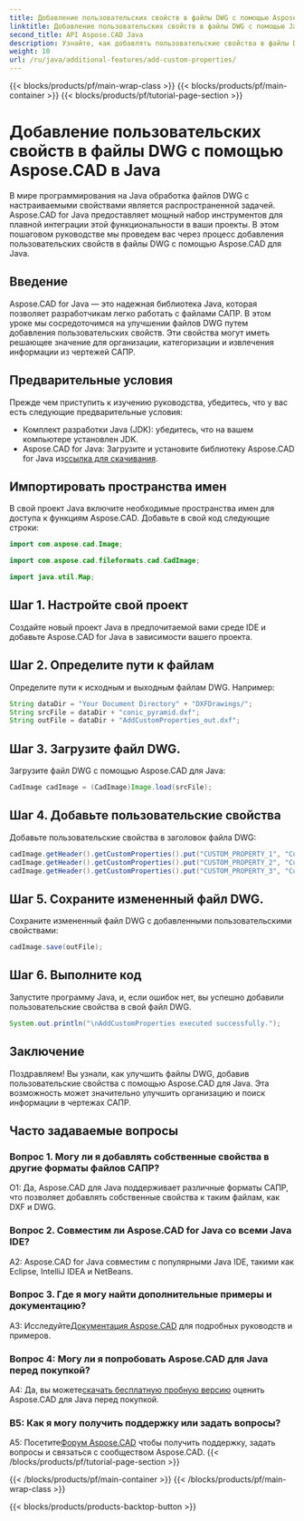 ```yaml
---
title: Добавление пользовательских свойств в файлы DWG с помощью Aspose.CAD в Java
linktitle: Добавление пользовательских свойств в файлы DWG с помощью Java
second_title: API Aspose.CAD Java
description: Узнайте, как добавлять пользовательские свойства в файлы DWG на Java с помощью Aspose.CAD. Улучшите организацию и поиск информации в чертежах САПР без особых усилий.
weight: 10
url: /ru/java/additional-features/add-custom-properties/
---
```


{{< blocks/products/pf/main-wrap-class >}}
{{< blocks/products/pf/main-container >}}
{{< blocks/products/pf/tutorial-page-section >}}

# Добавление пользовательских свойств в файлы DWG с помощью Aspose.CAD в Java

В мире программирования на Java обработка файлов DWG с настраиваемыми свойствами является распространенной задачей. Aspose.CAD for Java предоставляет мощный набор инструментов для плавной интеграции этой функциональности в ваши проекты. В этом пошаговом руководстве мы проведем вас через процесс добавления пользовательских свойств в файлы DWG с помощью Aspose.CAD для Java.

## Введение

Aspose.CAD for Java — это надежная библиотека Java, которая позволяет разработчикам легко работать с файлами САПР. В этом уроке мы сосредоточимся на улучшении файлов DWG путем добавления пользовательских свойств. Эти свойства могут иметь решающее значение для организации, категоризации и извлечения информации из чертежей САПР.

## Предварительные условия

Прежде чем приступить к изучению руководства, убедитесь, что у вас есть следующие предварительные условия:

- Комплект разработки Java (JDK): убедитесь, что на вашем компьютере установлен JDK.
- Aspose.CAD for Java: Загрузите и установите библиотеку Aspose.CAD for Java из[ссылка для скачивания](https://releases.aspose.com/cad/java/).

## Импортировать пространства имен

В свой проект Java включите необходимые пространства имен для доступа к функциям Aspose.CAD. Добавьте в свой код следующие строки:

```java
import com.aspose.cad.Image;

import com.aspose.cad.fileformats.cad.CadImage;

import java.util.Map;
```

## Шаг 1. Настройте свой проект

Создайте новый проект Java в предпочитаемой вами среде IDE и добавьте Aspose.CAD for Java в зависимости вашего проекта.

## Шаг 2. Определите пути к файлам

Определите пути к исходным и выходным файлам DWG. Например:

```java
String dataDir = "Your Document Directory" + "DXFDrawings/";
String srcFile = dataDir + "conic_pyramid.dxf";
String outFile = dataDir + "AddCustomProperties_out.dxf";
```

## Шаг 3. Загрузите файл DWG.

Загрузите файл DWG с помощью Aspose.CAD для Java:

```java
CadImage cadImage = (CadImage)Image.load(srcFile);
```

## Шаг 4. Добавьте пользовательские свойства

Добавьте пользовательские свойства в заголовок файла DWG:

```java
cadImage.getHeader().getCustomProperties().put("CUSTOM_PROPERTY_1", "Custom property test 1");
cadImage.getHeader().getCustomProperties().put("CUSTOM_PROPERTY_2", "Custom property test 2");
cadImage.getHeader().getCustomProperties().put("CUSTOM_PROPERTY_3", "Custom property test 3");
```

## Шаг 5. Сохраните измененный файл DWG.

Сохраните измененный файл DWG с добавленными пользовательскими свойствами:

```java
cadImage.save(outFile);
```

## Шаг 6. Выполните код

Запустите программу Java, и, если ошибок нет, вы успешно добавили пользовательские свойства в свой файл DWG.

```java
System.out.println("\nAddCustomProperties executed successfully.");
```

## Заключение

Поздравляем! Вы узнали, как улучшить файлы DWG, добавив пользовательские свойства с помощью Aspose.CAD для Java. Эта возможность может значительно улучшить организацию и поиск информации в чертежах САПР.

## Часто задаваемые вопросы

### Вопрос 1. Могу ли я добавлять собственные свойства в другие форматы файлов САПР?

О1: Да, Aspose.CAD для Java поддерживает различные форматы САПР, что позволяет добавлять собственные свойства к таким файлам, как DXF и DWG.

### Вопрос 2. Совместим ли Aspose.CAD for Java со всеми Java IDE?

A2: Aspose.CAD for Java совместим с популярными Java IDE, такими как Eclipse, IntelliJ IDEA и NetBeans.

### Вопрос 3. Где я могу найти дополнительные примеры и документацию?

 A3: Исследуйте[Документация Aspose.CAD](https://reference.aspose.com/cad/java/) для подробных руководств и примеров.

### Вопрос 4: Могу ли я попробовать Aspose.CAD для Java перед покупкой?

 А4: Да, вы можете[скачать бесплатную пробную версию](https://releases.aspose.com/) оценить Aspose.CAD для Java перед покупкой.

### В5: Как я могу получить поддержку или задать вопросы?

A5: Посетите[Форум Aspose.CAD](https://forum.aspose.com/c/cad/19) чтобы получить поддержку, задать вопросы и связаться с сообществом Aspose.CAD.
{{< /blocks/products/pf/tutorial-page-section >}}

{{< /blocks/products/pf/main-container >}}
{{< /blocks/products/pf/main-wrap-class >}}

{{< blocks/products/products-backtop-button >}}
